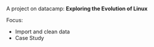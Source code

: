 A project on datacamp: **Exploring the Evolution of Linux**

Focus:
- Import and clean data
- Case Study